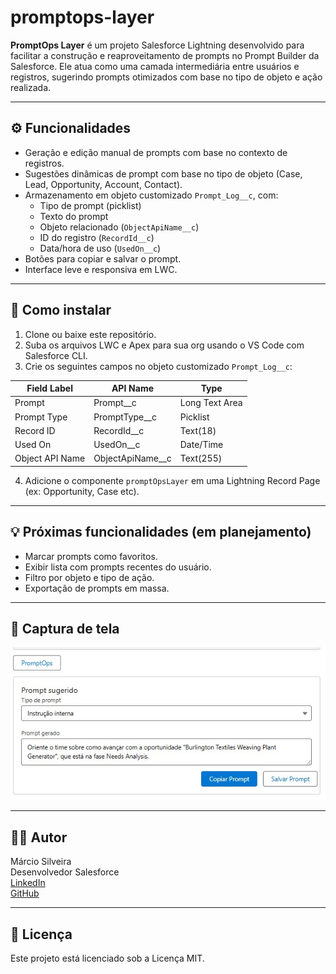 # promptops-layer

**PromptOps Layer** é um projeto Salesforce Lightning desenvolvido para facilitar a construção e reaproveitamento de prompts no Prompt Builder da Salesforce. Ele atua como uma camada intermediária entre usuários e registros, sugerindo prompts otimizados com base no tipo de objeto e ação realizada.

---

## ⚙️ Funcionalidades

- Geração e edição manual de prompts com base no contexto de registros.
- Sugestões dinâmicas de prompt com base no tipo de objeto (Case, Lead, Opportunity, Account, Contact).
- Armazenamento em objeto customizado `Prompt_Log__c`, com:
  - Tipo de prompt (picklist)
  - Texto do prompt
  - Objeto relacionado (`ObjectApiName__c`)
  - ID do registro (`RecordId__c`)
  - Data/hora de uso (`UsedOn__c`)
- Botões para copiar e salvar o prompt.
- Interface leve e responsiva em LWC.

---

## 🚀 Como instalar

1. Clone ou baixe este repositório.
2. Suba os arquivos LWC e Apex para sua org usando o VS Code com Salesforce CLI.
3. Crie os seguintes campos no objeto customizado `Prompt_Log__c`:

| Field Label     | API Name         | Type              |
|----------------|------------------|-------------------|
| Prompt         | Prompt__c        | Long Text Area    |
| Prompt Type    | PromptType__c    | Picklist          |
| Record ID      | RecordId__c      | Text(18)          |
| Used On        | UsedOn__c        | Date/Time         |
| Object API Name| ObjectApiName__c | Text(255)         |

4. Adicione o componente `promptOpsLayer` em uma Lightning Record Page (ex: Opportunity, Case etc).

---

## 💡 Próximas funcionalidades (em planejamento)

- Marcar prompts como favoritos.
- Exibir lista com prompts recentes do usuário.
- Filtro por objeto e tipo de ação.
- Exportação de prompts em massa.

---

## 📸 Captura de tela

![PromptOps Layer em uso](docs/promptops_example.png.jpg)

---

## 👨‍💻 Autor

Márcio Silveira  
Desenvolvedor Salesforce  
[LinkedIn](https://www.linkedin.com/in/marciosilveira-0873/)  
[GitHub](https://github.com/marciosilver)

---

## 📄 Licença

Este projeto está licenciado sob a Licença MIT.
